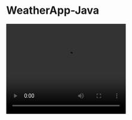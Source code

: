 # WeatherApp-Java

<video width="320" height="240" controls>
  <source src="https://firebasestorage.googleapis.com/v0/b/kotlininstagram-f5957.appspot.com/o/WeatherApp-usage.mp4?alt=media&token=f46e3a84-e5ec-4d17-ad74-9f8d32e4ebd9" type="video/mp4">
</video>
